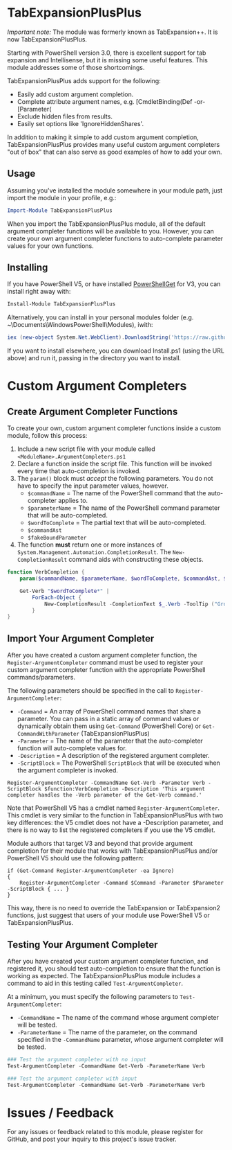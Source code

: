 ﻿TabExpansionPlusPlus
====================
*Important note:* The module was formerly known as TabExpansion++.  It is now TabExpansionPlusPlus.

Starting with PowerShell version 3.0, there is excellent support for tab expansion and Intellisense, but it is missing some useful features. This module addresses some of those shortcomings.

TabExpansionPlusPlus adds support for the following:

* Easily add custom argument completion.
* Complete attribute argument names, e.g.
        [CmdletBinding(Def<TAB>
        -or-
        [Parameter(<TAB>
* Exclude hidden files from results.
* Easily set options like 'IgnoreHiddenShares'.

In addition to making it simple to add custom argument completion, TabExpansionPlusPlus provides many useful custom argument completers "out of box" that can also serve as good examples of how to add your own.

Usage
-----
Assuming you've installed the module somewhere in your module path, just import the module in your profile, e.g.:

```powershell
Import-Module TabExpansionPlusPlus
```

When you import the TabExpansionPlusPlus module, all of the default argument completer functions will be available to you. However, you can create your own argument completer functions to auto-complete parameter values for your own functions.

Installing
----------
If you have PowerShell V5, or have installed [PowerShellGet](https://www.microsoft.com/en-us/download/details.aspx?id=49186) for V3, you can install right away with:

```powershell
Install-Module TabExpansionPlusPlus
```

Alternatively, you can install in your personal modules folder (e.g. ~\Documents\WindowsPowerShell\Modules), iwith:

```powershell
iex (new-object System.Net.WebClient).DownloadString('https://raw.github.com/lzybkr/TabExpansionPlusPlus/master/Install.ps1')
```

If you want to install elsewhere, you can download Install.ps1 (using the URL above) and run it, passing in the directory you want to install.

# Custom Argument Completers

## Create Argument Completer Functions

To create your own, custom argument completer functions inside a custom module, follow this process:

1. Include a new script file with your module called `<ModuleName>.ArgumentCompleters.ps1`
2. Declare a function inside the script file. This function will be invoked every time that auto-completion is invoked.
3. The `param()` block must *accept* the following parameters. You do not have to specify the input parameter values, however.
    - `$commandName` = The name of the PowerShell command that the auto-completer applies to.
    - `$parameterName` = The name of the PowerShell command parameter that will be auto-completed.
    - `$wordToComplete` = The partial text that will be auto-completed.
    - `$commandAst`
    - `$fakeBoundParameter`
4. The function **must** return one or more instances of `System.Management.Automation.CompletionResult`. The `New-CompletionResult` command aids with constructing these objects.

```powershell
function VerbCompletion {
    param($commandName, $parameterName, $wordToComplete, $commandAst, $fakeBoundParameter)

    Get-Verb "$wordToComplete*" |
        ForEach-Object {
            New-CompletionResult -CompletionText $_.Verb -ToolTip ("Group: " + $_.Group)
        }   
}
```

## Import Your Argument Completer

After you have created a custom argument completer function, the `Register-ArgumentCompleter` command must be used to register your custom argument completer function with the appropriate PowerShell commands/parameters.

The following parameters should be specified in the call to `Register-ArgumentCompleter`:

- `-Command` = An array of PowerShell command names that share a parameter. You can pass in a static array of command values or dynamically obtain them using `Get-Command` (PowerShell Core) or `Get-CommandWithParameter` (TabExpansionPlusPlus)
- `-Parameter` = The name of the parameter that the auto-completer function will auto-complete values for.
- `-Description` = A description of the registered argument completer.
- `-ScriptBlock` = The PowerShell `ScriptBlock` that will be executed when the argument completer is invoked.

```
Register-ArgumentCompleter -CommandName Get-Verb -Parameter Verb -ScriptBlock $function:VerbCompletion -Description 'This argument completer handles the -Verb parameter of the Get-Verb command.'
```

Note that PowerShell V5 has a cmdlet named `Register-ArgumentCompleter`. This cmdlet is very similar to the function in TabExpansionPlusPlus with two key differences: the V5 cmdlet does not have a -Description parameter, and there is no way to list the registered completers if you use the V5 cmdlet.

Module authors that target V3 and beyond that provide argument completion for their module that works with TabExpansionPlusPlus and/or PowerShell V5 should use the following pattern:

```
if (Get-Command Register-ArgumentCompleter -ea Ignore)
{
    Register-ArgumentCompleter -Command $Command -Parameter $Parameter -ScriptBlock { ... }
}
```

This way, there is no need to override the TabExpansion or TabExpansion2 functions, just suggest that users of your module use PowerShell V5 or TabExpansionPlusPlus.

## Testing Your Argument Completer

After you have created your custom argument completer function, and registered it, you should test auto-completion to ensure that the function is working as expected. The TabExpansionPlusPlus module includes a command to aid in this testing called `Test-ArgumentCompleter`.

At a minimum, you must specify the following parameters to `Test-ArgumentCompleter`:

- `-CommandName` = The name of the command whose argument completer will be tested.
- `-ParameterName` = The name of the parameter, on the command specified in the `-CommandName` parameter, whose argument completer will be tested.

```powershell
### Test the argument completer with no input
Test-ArgumentCompleter -CommandName Get-Verb -ParameterName Verb

### Test the argument completer with input
Test-ArgumentCompleter -CommandName Get-Verb -ParameterName Verb
```

# Issues / Feedback

For any issues or feedback related to this module, please register for GitHub, and post your inquiry to this project's issue tracker.
